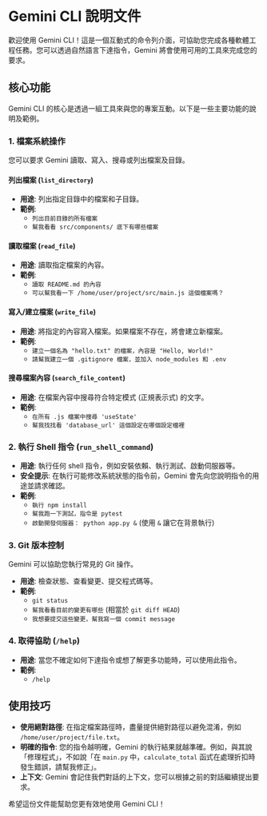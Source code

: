# Gemini CLI 說明文件

歡迎使用 Gemini CLI！這是一個互動式的命令列介面，可協助您完成各種軟體工程任務。您可以透過自然語言下達指令，Gemini 將會使用可用的工具來完成您的要求。

## 核心功能

Gemini CLI 的核心是透過一組工具來與您的專案互動。以下是一些主要功能的說明及範例。

### 1. 檔案系統操作

您可以要求 Gemini 讀取、寫入、搜尋或列出檔案及目錄。

#### 列出檔案 (`list_directory`)

*   **用途**: 列出指定目錄中的檔案和子目錄。
*   **範例**:
    *   `列出目前目錄的所有檔案`
    *   `幫我看看 src/components/ 底下有哪些檔案`

#### 讀取檔案 (`read_file`)

*   **用途**: 讀取指定檔案的內容。
*   **範例**:
    *   `讀取 README.md 的內容`
    *   `可以幫我看一下 /home/user/project/src/main.js 這個檔案嗎？`

#### 寫入/建立檔案 (`write_file`)

*   **用途**: 將指定的內容寫入檔案。如果檔案不存在，將會建立新檔案。
*   **範例**:
    *   `建立一個名為 "hello.txt" 的檔案，內容是 "Hello, World!"`
    *   `請幫我建立一個 .gitignore 檔案，並加入 node_modules 和 .env`

#### 搜尋檔案內容 (`search_file_content`)

*   **用途**: 在檔案內容中搜尋符合特定模式 (正規表示式) 的文字。
*   **範例**:
    *   `在所有 .js 檔案中搜尋 'useState'`
    *   `幫我找找看 'database_url' 這個設定在哪個設定檔裡`

### 2. 執行 Shell 指令 (`run_shell_command`)

*   **用途**: 執行任何 shell 指令，例如安裝依賴、執行測試、啟動伺服器等。
*   **安全提示**: 在執行可能修改系統狀態的指令前，Gemini 會先向您說明指令的用途並請求確認。
*   **範例**:
    *   `執行 npm install`
    *   `幫我跑一下測試，指令是 pytest`
    *   `啟動開發伺服器： python app.py &` (使用 `&` 讓它在背景執行)

### 3. Git 版本控制

Gemini 可以協助您執行常見的 Git 操作。

*   **用途**: 檢查狀態、查看變更、提交程式碼等。
*   **範例**:
    *   `git status`
    *   `幫我看看目前的變更有哪些` (相當於 `git diff HEAD`)
    *   `我想要提交這些變更，幫我寫一個 commit message`

### 4. 取得協助 (`/help`)

*   **用途**: 當您不確定如何下達指令或想了解更多功能時，可以使用此指令。
*   **範例**:
    *   `/help`

## 使用技巧

*   **使用絕對路徑**: 在指定檔案路徑時，盡量提供絕對路徑以避免混淆，例如 `/home/user/project/file.txt`。
*   **明確的指令**: 您的指令越明確，Gemini 的執行結果就越準確。例如，與其說「修理程式」，不如說「在 `main.py` 中，`calculate_total` 函式在處理折扣時發生錯誤，請幫我修正」。
*   **上下文**: Gemini 會記住我們對話的上下文，您可以根據之前的對話繼續提出要求。

希望這份文件能幫助您更有效地使用 Gemini CLI！